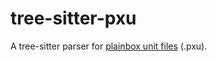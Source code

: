 # tree-sitter-pxu

A tree-sitter parser for [plainbox unit files](https://github.com/canonical/checkbox/blob/main/checkbox-ng/docs/units/) (.pxu).
